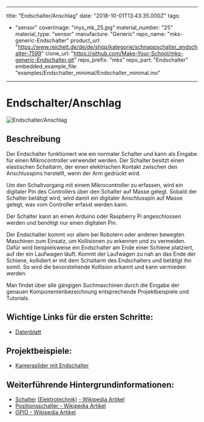 
---
title: "Endschalter/Anschlag"
date: "2018-10-01T13:43:35.000Z"
tags: 
  - "sensor"
coverImage: "mys_mk_25.jpg"
material_number: "25"
material_type: "sensor"
manufacture: "Generic"
repo_name: "mks-generic-Endschalter"
product_url: "https://www.reichelt.de/de/de/shop/kategorie/schnappschalter_endschalter-7599"
clone_url: "https://github.com/Make-Your-School/mks-generic-Endschalter.git"
repo_prefix: "mks"
repo_part: "Endschalter"
embedded_example_file: "examples/Endschalter_minimal/Endschalter_minimal.ino"
---


# Endschalter/Anschlag

![Endschalter/Anschlag](mys_mk_25.jpg)

## Beschreibung
Der Endschalter funktioniert wie ein normaler Schalter und kann als Eingabe für einen Mikrocontroller verwendet werden. Der Schalter besitzt einen elastischen Schaltarm, der einen elektrischen Kontakt zwischen den Anschlusspins herstellt, wenn der Arm gedrückt wird.

Um den Schaltvorgang mit einem Mikrocontroller zu erfassen, wird ein digitaler Pin des Controllers über den Schalter auf Masse gelegt. Sobald der Schalter betätigt wird, wird damit ein digitaler Anschlusspin auf Masse gelegt, was vom Controller erfasst werden kann.

Der Schalter kann an einen Arduino oder Raspberry Pi angeschlossen werden und benötigt nur einen digitalen Pin.

Der Endschalter kommt vor allem bei Robotern oder anderen bewegten Maschinen zum Einsatz, um Kollisionen zu erkennen und zu vermeiden. Dafür wird beispielsweise ein Endschalter am Ende einer Schiene platziert, auf der ein Laufwagen läuft. Kommt der Laufwagen zu nah an das Ende der Schiene, kollidiert er mit dem Schaltarm des Endschalters und betätigt ihn somit. So wird die bevorstehende Kollision erkannt und kann vermieden werden.

Man findet über alle gängigen Suchmaschinen durch die Eingabe der genauen Komponentenbezeichnung entsprechende Projektbeispiele und Tutorials.

<!-- infolist -->

<!-- infolists -->
## Wichtige Links für die ersten Schritte:

- [Datenblatt](https://asset.conrad.com/media10/add/160267/c1/-/de/000707243DS01/datenblatt-707243-hartmann-mikroschalter-mbb1-01-a-01-c-09-a-250-vac-5-a-1-x-einein-tastend-1-st.pdf)

## Projektbeispiele:

- [Kameraslider mit Endschalter](http://hmr-video.de/slider.html)

## Weiterführende Hintergrundinformationen:

- [Schalter](https://de.wikipedia.org/wiki/Schalter_\(Elektrotechnik\)) [(Elektrotechnik)](https://de.wikipedia.org/wiki/Schalter_\(Elektrotechnik\)) [- Wikipedia Artikel](https://de.wikipedia.org/wiki/Schalter_\(Elektrotechnik\))
- [Positionsschalter - Wikipedia Artikel](https://de.wikipedia.org/wiki/Positionsschalter)
- [GPIO - Wikipedia Artikel](https://de.wikipedia.org/wiki/Allzweckeingabe/-ausgabe)



